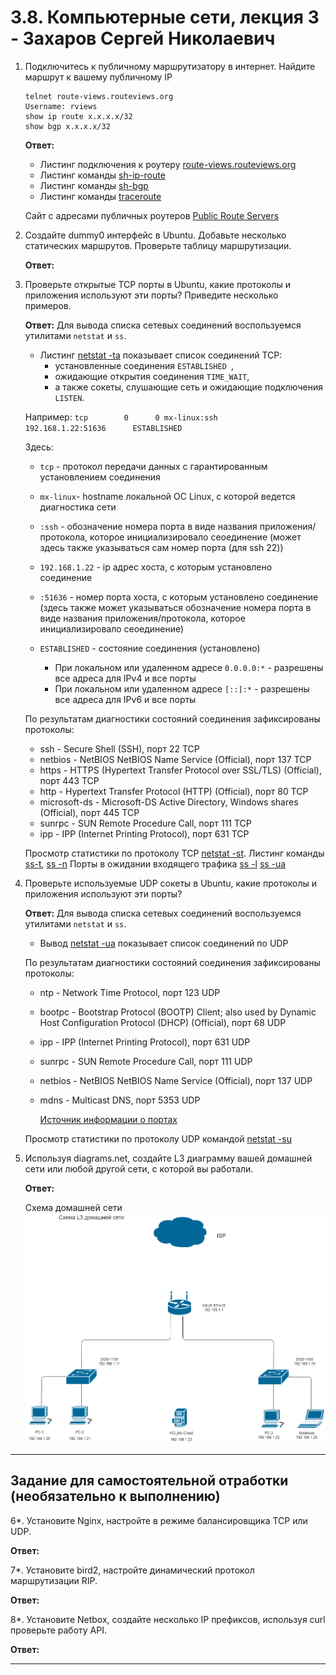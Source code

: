 # 3.8. Компьютерные сети, лекция 3 - Захаров Сергей Николаевич

1. Подключитесь к публичному маршрутизатору в интернет. Найдите маршрут к вашему публичному IP
    ```
    telnet route-views.routeviews.org
    Username: rviews
    show ip route x.x.x.x/32
    show bgp x.x.x.x/32
    ```
   **Ответ:**
   
     - Листинг подключения к роутеру [route-views.routeviews.org](route-views.bash)
     - Листинг команды [sh-ip-route](sh-ip-route.bash)
     - Листинг команды [sh-bgp](sh-bgp.bash)
     - Листинг команды [traceroute](traceroute.bash)

   Сайт с адресами публичных роутеров [Public Route Servers](http://www.routeservers.org/)
 
2. Создайте dummy0 интерфейс в Ubuntu. Добавьте несколько статических маршрутов. Проверьте таблицу маршрутизации.
 
   **Ответ:**
 
3. Проверьте открытые TCP порты в Ubuntu, какие протоколы и приложения используют эти порты? Приведите несколько примеров.
 
   **Ответ:**
   Для вывода списка сетевых соединений воспользуемся утилитами ` netstat ` и ` ss `.
   
    - Листинг [netstat -ta](netstat-ta.bash) показывает список соединений TCP:
      -  установленные соединения  `ESTABLISHED `, 
      -  ожидающие открытия соединения ` TIME_WAIT `, 
      -  а также сокеты, слушающие сеть и ожидающие подключения ` LISTEN `.

   Например: ` tcp        0      0 mx-linux:ssh            192.168.1.22:51636      ESTABLISHED `

   Здесь:
   - ` tcp ` - протокол передачи данных с гарантированным установлением соединения
   - ` mx-linux `- hostname локальной ОС Linux, с которой ведется диагностика сети
   - ` :ssh ` - обозначение номера порта в виде названия приложения/протокола, которое инициализировало сеоединение (может здесь также указываться сам номер порта (для ssh 22))
   - ` 192.168.1.22 ` - ip адрес хоста, с которым установлено соединение
   - ` :51636 ` - номер порта хоста, с которым установлено соединение (здесь также может указываться обозначение номера порта в виде названия приложения/протокола, 
   которое инициализировало сеоединение)
   - ` ESTABLISHED ` - состояние соединения (установлено)

     - При локальном или удаленном адресе ` 0.0.0.0:* ` - разрешены все адреса для IPv4 и все порты
     - При локальном или удаленном адресе ` [::]:* ` - разрешены все адреса для IPv6 и все порты

    По результатам диагностики состояний соединения зафиксированы протоколы:
    - ssh - Secure Shell (SSH), порт 22 TCP
    - netbios - NetBIOS NetBIOS Name Service (Official), порт 137 TCP
    - https - HTTPS (Hypertext Transfer Protocol over SSL/TLS) (Official), порт 443 TCP
    - http - Hypertext Transfer Protocol (HTTP) (Official), порт 80 TCP
    - microsoft-ds - Microsoft-DS Active Directory, Windows shares (Official), порт 445 TCP
    - sunrpc - SUN Remote Procedure Call, порт 111 TCP
    - ipp - IPP (Internet Printing Protocol), порт 631 TCP

    Просмотр статистики по протоколу TCP [netstat -st](netstat-st.bash).
    Листинг команды [ss-t](browser-ss-t.bash), [ss -n](ss-n.bash)
    Порты в ожидании входящего трафика [ss -l](ss-l.bash)
    [ss -ua](ss-ua.bash)
 
4. Проверьте используемые UDP сокеты в Ubuntu, какие протоколы и приложения используют эти порты?
 
   **Ответ:**
   Для вывода списка сетевых соединений воспользуемся утилитами ` netstat ` и ` ss `.
   
   - Вывод [netstat -ua](netstat-ua) показывает список соединений по UDP

    По результатам диагностики состояний соединения зафиксированы протоколы:
    - ntp - Network Time Protocol, порт 123 UDP
    - bootpc - Bootstrap Protocol (BOOTP) Client; also used by Dynamic Host Configuration Protocol (DHCP) (Official), порт 68 UDP
    - ipp - IPP (Internet Printing Protocol), порт 631 UDP
    - sunrpc - SUN Remote Procedure Call, порт 111 UDP
    - netbios - NetBIOS NetBIOS Name Service (Official), порт 137 UDP
    - mdns - Multicast DNS, порт 5353 UDP
    
       [Источник информации о портах](https://ru.adminsub.net/tcp-udp-port-finder)
    
     Просмотр статистики по протоколу UDP командой [netstat -su](netstat-su.bash)
 
5. Используя diagrams.net, создайте L3 диаграмму вашей домашней сети или любой другой сети, с которой вы работали. 
 
   **Ответ:**
     
     Схема домашней сети ![my_home_net.png](/03-sysadmin-08-net/img/my_home_net-2.png)
 
 ---
## Задание для самостоятельной отработки (необязательно к выполнению)

6*. Установите Nginx, настройте в режиме балансировщика TCP или UDP.
 
   **Ответ:**
 
7*. Установите bird2, настройте динамический протокол маршрутизации RIP.
 
   **Ответ:**
 
8*. Установите Netbox, создайте несколько IP префиксов, используя curl проверьте работу API.
 
   **Ответ:**
 

 ---
